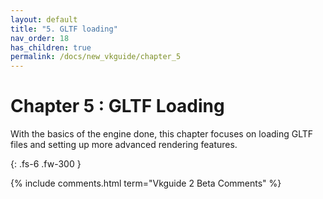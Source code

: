 ```yaml
---
layout: default
title: "5. GLTF loading"
nav_order: 18
has_children: true
permalink: /docs/new_vkguide/chapter_5
---
```

# Chapter 5 : GLTF Loading

With the basics of the engine done, this chapter focuses on loading GLTF files and setting up more advanced rendering features.

{: .fs-6 .fw-300 }


{% include comments.html term="Vkguide 2 Beta Comments" %}
